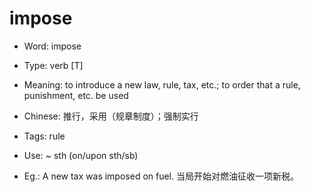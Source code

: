 # impose

- Word: impose

- Type: verb [T]
- Meaning: to introduce a new law, rule, tax, etc.; to order that a rule, punishment, etc. be used
- Chinese: 推行，采用（规章制度）；强制实行
- Tags: rule
- Use: ~ sth (on/upon sth/sb)
- Eg.: A new tax was imposed on fuel. 当局开始对燃油征收一项新税。

